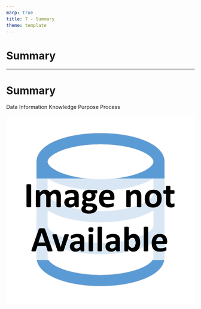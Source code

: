 ```yaml
---
marp: true
title: 7 - Summary
theme: template
---
```


<!-- _class: title-only -->

# Summary

---

<!-- _class: title-two-content-left -->

# Summary

Data
Information
Knowledge
Purpose
Process

![image An icon of a database in a flat minimalist style](images/placeholder.png)